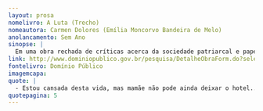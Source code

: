 ```yaml
---
layout: prosa
nomelivro: A Luta (Trecho)
nomeautora: Carmen Dolores (Emília Moncorvo Bandeira de Melo)
anolancamento: Sem Ano
sinopse: |
  Em uma obra rechada de críticas acerca da sociedade patriarcal e papel da mulher no século XX, a autora nos traz o romance da história de Celina, uma mulher sujeita a uma vida pacata e insossa ao redor de sua sogra, marido e filhos, sonhando com uma vida mais completa e digna de independência, elegância e riquezas em uma existência satisfatória e que a tornasse realizada enquanto tenta se desprender das amarras da sociedade e da hipervalorização da aparência conservadora social e das ambições da mãe.
link: http://www.dominiopublico.gov.br/pesquisa/DetalheObraForm.do?select_action=&co_obra=7523
fontelivro: Domínio Público
imagemcapa: 
quote: |
  - Estou cansada desta vida, mas mamãe não pode ainda deixar o hotel... Então, que fazer?!... No dia, porém, em que eu puder sair daqui para morar sozinha com minha família, na cidade, ah! que alegria!...
quotepagina: 5
---
```

